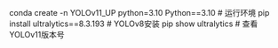 conda create -n YOLOv11_UP python=3.10 
Python==3.10  # 运行环境
pip install ultralytics==8.3.193  #  YOLOv8安装
pip show ultralytics # 查看YOLOv11版本号





